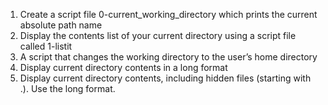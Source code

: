 1. Create a script file 0-current_working_directory which prints the current absolute path name
2. Display the contents list of your current directory using a script file called 1-listit
3. A script that changes the working directory to the user’s home directory
4. Display current directory contents in a long format
5. Display current directory contents, including hidden files (starting with .). Use the long format.

